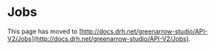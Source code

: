 # Jobs

This page has moved to [http://docs.drh.net/greenarrow-studio/API-V2/Jobs](http://docs.drh.net/greenarrow-studio/API-V2/Jobs).

